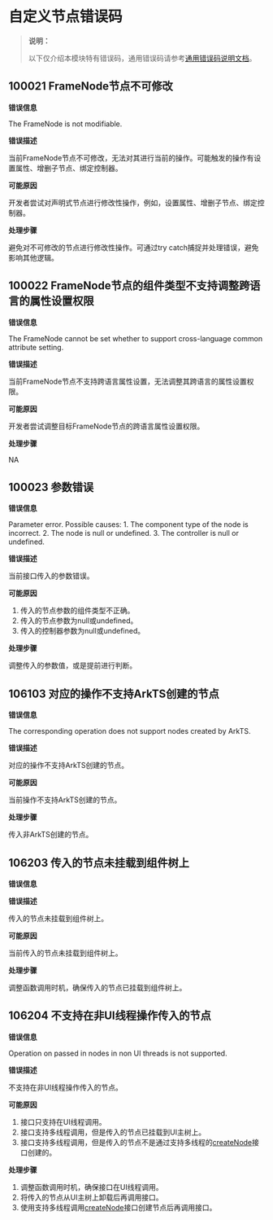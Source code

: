 # 自定义节点错误码
<!--Kit: ArkUI-->
<!--Subsystem: ArkUI-->
<!--Owner: @wangchensu1-->
<!--SE: @xiang-shouxing-->
<!--TSE: @sally__-->

> **说明：**
>
> 以下仅介绍本模块特有错误码，通用错误码请参考[通用错误码说明文档](../errorcode-universal.md)。

## 100021 FrameNode节点不可修改

**错误信息**

The FrameNode is not modifiable.

**错误描述**

当前FrameNode节点不可修改，无法对其进行当前的操作。可能触发的操作有设置属性、增删子节点、绑定控制器。

**可能原因**

开发者尝试对声明式节点进行修改性操作，例如，设置属性、增删子节点、绑定控制器。

**处理步骤**

避免对不可修改的节点进行修改性操作。可通过try catch捕捉并处理错误，避免影响其他逻辑。

## 100022 FrameNode节点的组件类型不支持调整跨语言的属性设置权限

**错误信息**

The FrameNode cannot be set whether to support cross-language common attribute setting.

**错误描述**

当前FrameNode节点不支持跨语言属性设置，无法调整其跨语言的属性设置权限。

**可能原因**

开发者尝试调整目标FrameNode节点的跨语言属性设置权限。

**处理步骤**

NA

## 100023 参数错误

**错误信息**

Parameter error. Possible causes: 1. The component type of the node is incorrect. 2. The node is null or undefined. 3. The controller is null or undefined.

**错误描述**

当前接口传入的参数错误。

**可能原因**

1. 传入的节点参数的组件类型不正确。
2. 传入的节点参数为null或undefined。
3. 传入的控制器参数为null或undefined。

**处理步骤**

调整传入的参数值，或是提前进行判断。

## 106103 对应的操作不支持ArkTS创建的节点

**错误信息**

The corresponding operation does not support nodes created by ArkTS.

**错误描述**

对应的操作不支持ArkTS创建的节点。

**可能原因**

当前操作不支持ArkTS创建的节点。

**处理步骤**

传入非ArkTS创建的节点。

## 106203 传入的节点未挂载到组件树上

**错误信息**

**错误描述**

传入的节点未挂载到组件树上。

**可能原因**

当前传入的节点未挂载到组件树上。

**处理步骤**

调整函数调用时机，确保传入的节点已挂载到组件树上。

## 106204 不支持在非UI线程操作传入的节点

**错误信息**

Operation on passed in nodes in non UI threads is not supported.

**错误描述**

不支持在非UI线程操作传入的节点。

**可能原因**

1. 接口只支持在UI线程调用。
2. 接口支持多线程调用，但是传入的节点已挂载到UI主树上。
3. 接口支持多线程调用，但是传入的节点不是通过支持多线程的[createNode](capi-arkui-nativemodule-arkui-nativenodeapi-1.md#createnode)接口创建的。

**处理步骤**

1. 调整函数调用时机，确保接口在UI线程调用。
2. 将传入的节点从UI主树上卸载后再调用接口。
3. 使用支持多线程调用[createNode](capi-arkui-nativemodule-arkui-nativenodeapi-1.md#createnode)接口创建节点后再调用接口。